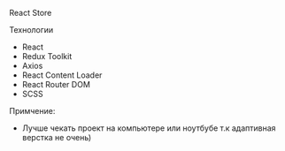 React Store
 
  Технологии

- React
- Redux Toolkit
- Axios
- React Content Loader
- React Router DOM
- SCSS

Примчение:
- Лучше чекать проект на компьютере или ноутбубе т.к адаптивная верстка не очень)
